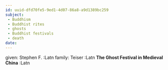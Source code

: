 ```yaml
---
id: uuid-dfd70fe5-9ed1-4d07-86a8-a9d1389bc259
subject: 
 - Buddhism
 - Buddhist rites
 - ghosts
 - Buddhist festivals
 - death
date: 
---
```


given: Stephen F. :Latn
family: Teiser :Latn
**The Ghost Festival in Medieval China** :Latn